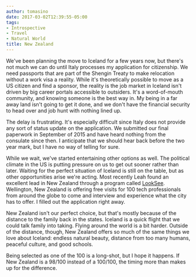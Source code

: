 ```yaml
---
author: tomasino
date: 2017-03-02T12:39:55-05:00
tags:
- Introspective
- Travel
- Natural World
title: New Zealand
---
```


We've been planning the move to Iceland for a few years now, but there's not much we can do until Italy processes my application for citizenship. We need passports that are part of the Shengin Treaty to make relocation without a work visa a reality. While it's theoretically possible to move as a US citizen and find a sponsor, the reality is the job market in Iceland isn't driven by big career portals accessible to outsiders. It's a word-of-mouth community, and knowing someone is the best way in. My being in a far away land isn't going to get it done, and we don't have the financial security to head over and job hunt with nothing lined up.

The delay is frustrating. It's especially difficult since Italy does not provide any sort of status update on the application. We submitted our final paperwork in September of 2015 and have heard nothing from the consulate since then. I anticipate that we should hear back before the two year mark, but I have no way of telling for sure.

While we wait, we've started entertaining other options as well. The political climate in the US is putting pressure on us to get out sooner rather than later. Waiting for the perfect situation of Iceland is still on the table, but as other opportunities arise we're acting. Most recently Leah found an excellent lead in New Zealand through a program called [LookSee][]. Wellington, New Zealand is offering free visits for 100 tech professionals from around the globe to come and interview and experience what the city has to offer. I filled out the application right away.

New Zealand isn't our perfect choice, but that's mostly because of the distance to the family back in the states. Iceland is a quick flight that we could talk family into taking. Flying around the world is a bit harder. Outside of the distance, though, New Zealand offers so much of the same things we love about Iceland: endless natural beauty, distance from too many humans, peaceful culture, and good schools.

Being selected as one of the 100 is a long-shot, but I hope it happens. If New Zealand is a 98/100 instead of a 100/100, the timing more than makes up for the difference.

  [LookSee]: http://www.wellingtonnz.com/work/looksee-wellington/
    "LookSee Wellington"

